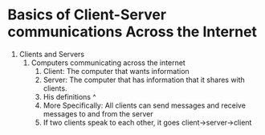 # Basics of Client-Server communications Across the Internet
1. Clients and Servers
    1. Computers communicating across the internet
        1. Client: The computer that wants information
        2. Server: The computer that has information that it shares with clients.
        3. His definitions ^
        4. More Specifically: All clients can send messages and receive messages to and from the server
        5. If two clients speak to each other, it goes client->server->client

